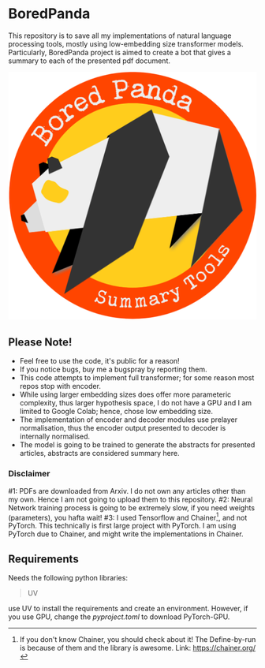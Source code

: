 # BoredPanda

This repository is to save all my implementations of natural language processing tools, mostly using low-embedding size transformer models. Particularly, BoredPanda project is aimed to create a bot that gives a summary to each of the presented pdf document. 

![alt text](https://github.com/Ray11641/BoredPanda/blob/04d46c074f7f3541084975276e649ccbc0c1b452/BoredPanda_Logo.png "BoredPanda")

## Please Note!
- Feel free to use the code, it's public for a reason!
- If you notice bugs, buy me a bugspray by reporting them.
- This code attempts to implement full transformer; for some reason most repos stop with encoder. 
- While using larger embedding sizes does offer more parameteric complexity, thus larger hypothesis space, I do not have a GPU and I am limited to Google Colab; hence, chose low embedding size. 
- The implementation of encoder and decoder modules use prelayer normalisation, thus the encoder output presented to decoder is internally normalised.
- The model is going to be trained to generate the abstracts for presented articles, abstracts are considered summary here. 

### Disclaimer
#1: PDFs are downloaded from Arxiv. I do not own any articles other than my own. Hence I am not going to upload them to this repository.
#2: Neural Network training process is going to be extremely slow, if you need weights (parameters), you hafta wait!
#3: I used Tensorflow and Chainer[^1], and not PyTorch. This technically is first large project with PyTorch. I am using PyTorch due to Chainer, and might write the implementations in Chainer.
[^1]: If you don't know Chainer, you should check about it! The Define-by-run is because of them and the library is awesome. Link: https://chainer.org/ 

## Requirements

Needs the following python libraries:

> UV

use UV to install the requirements and create an environment. However, if you use GPU, change the _pyproject.toml_ to download PyTorch-GPU. 

